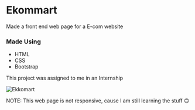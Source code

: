 # Ekommart
Made a front end web page for a E-com website

### Made Using
- HTML
- CSS
- Bootstrap

This project was assigned to me in an Internship

![Ekkomart](https://user-images.githubusercontent.com/77354987/125517176-096439f1-36af-4fd4-922d-a2752e7255a5.png)


NOTE: This web page is not responsive, cause I am still learning the stuff 🙃

